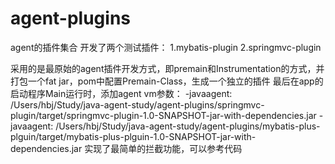 # agent-plugins

agent的插件集合
开发了两个测试插件：
1.mybatis-plugin
2.springmvc-plugin

采用的是最原始的agent插件开发方式，即premain和Instrumentation的方式，并打包一个fat jar，pom中配置Premain-Class，生成一个独立的插件
最后在app的启动程序Main运行时，添加agent vm参数：
-javaagent:
/Users/hbj/Study/java-agent-study/agent-plugins/springmvc-plugin/target/springmvc-plugin-1.0-SNAPSHOT-jar-with-dependencies.jar
-javaagent:
/Users/hbj/Study/java-agent-study/agent-plugins/mybatis-plus-plguin/target/mybatis-plus-plguin-1.0-SNAPSHOT-jar-with-dependencies.jar
实现了最简单的拦截功能，可以参考代码



